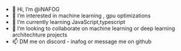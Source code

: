 - 👋 Hi, I’m @iNAFOG
- 👀 I’m interested in machine learning , gpu optimizations
- 🌱 I’m currently learning JavaScript,typescript
- 💞️ I’m looking to collaborate on machine learning or deep learning architechture projects
- 📫 DM me on discord - inafog or message me on github

<!---
iNAFOG/iNAFOG is a ✨ special ✨ repository because its `README.md` (this file) appears on your GitHub profile.
You can click the Preview link to take a look at your changes.
--->
